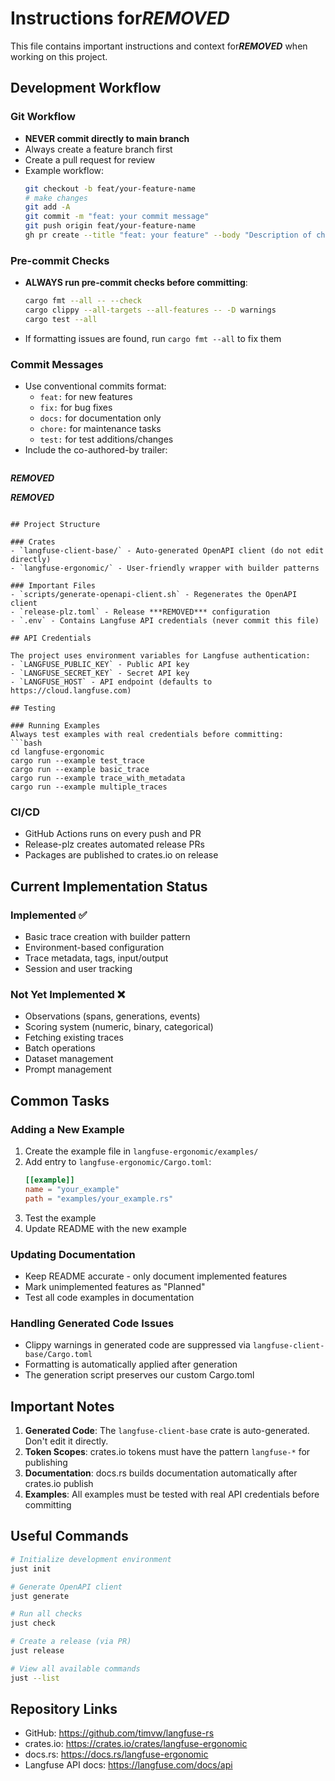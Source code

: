 # Instructions for***REMOVED***

This file contains important instructions and context for***REMOVED*** when working on this project.

## Development Workflow

### Git Workflow
- **NEVER commit directly to main branch**
- Always create a feature branch first
- Create a pull request for review
- Example workflow:
  ```bash
  git checkout -b feat/your-feature-name
  # make changes
  git add -A
  git commit -m "feat: your commit message"
  git push origin feat/your-feature-name
  gh pr create --title "feat: your feature" --body "Description of changes"
  ```

### Pre-commit Checks
- **ALWAYS run pre-commit checks before committing**:
  ```bash
  cargo fmt --all -- --check
  cargo clippy --all-targets --all-features -- -D warnings
  cargo test --all
  ```
- If formatting issues are found, run `cargo fmt --all` to fix them

### Commit Messages
- Use conventional commits format:
  - `feat:` for new features
  - `fix:` for bug fixes
  - `docs:` for documentation only
  - `chore:` for maintenance tasks
  - `test:` for test additions/changes
- Include the co-authored-by trailer:
  ```
 ***REMOVED***
  
 ***REMOVED***
  ```

## Project Structure

### Crates
- `langfuse-client-base/` - Auto-generated OpenAPI client (do not edit directly)
- `langfuse-ergonomic/` - User-friendly wrapper with builder patterns

### Important Files
- `scripts/generate-openapi-client.sh` - Regenerates the OpenAPI client
- `release-plz.toml` - Release ***REMOVED*** configuration
- `.env` - Contains Langfuse API credentials (never commit this file)

## API Credentials

The project uses environment variables for Langfuse authentication:
- `LANGFUSE_PUBLIC_KEY` - Public API key
- `LANGFUSE_SECRET_KEY` - Secret API key  
- `LANGFUSE_HOST` - API endpoint (defaults to https://cloud.langfuse.com)

## Testing

### Running Examples
Always test examples with real credentials before committing:
```bash
cd langfuse-ergonomic
cargo run --example test_trace
cargo run --example basic_trace
cargo run --example trace_with_metadata
cargo run --example multiple_traces
```

### CI/CD
- GitHub Actions runs on every push and PR
- Release-plz creates automated release PRs
- Packages are published to crates.io on release

## Current Implementation Status

### Implemented ✅
- Basic trace creation with builder pattern
- Environment-based configuration
- Trace metadata, tags, input/output
- Session and user tracking

### Not Yet Implemented ❌
- Observations (spans, generations, events)
- Scoring system (numeric, binary, categorical)
- Fetching existing traces
- Batch operations
- Dataset management
- Prompt management

## Common Tasks

### Adding a New Example
1. Create the example file in `langfuse-ergonomic/examples/`
2. Add entry to `langfuse-ergonomic/Cargo.toml`:
   ```toml
   [[example]]
   name = "your_example"
   path = "examples/your_example.rs"
   ```
3. Test the example
4. Update README with the new example

### Updating Documentation
- Keep README accurate - only document implemented features
- Mark unimplemented features as "Planned"
- Test all code examples in documentation

### Handling Generated Code Issues
- Clippy warnings in generated code are suppressed via `langfuse-client-base/Cargo.toml`
- Formatting is automatically applied after generation
- The generation script preserves our custom Cargo.toml

## Important Notes

1. **Generated Code**: The `langfuse-client-base` crate is auto-generated. Don't edit it directly.
2. **Token Scopes**: crates.io tokens must have the pattern `langfuse-*` for publishing
3. **Documentation**: docs.rs builds documentation automatically after crates.io publish
4. **Examples**: All examples must be tested with real API credentials before committing

## Useful Commands

```bash
# Initialize development environment
just init

# Generate OpenAPI client
just generate

# Run all checks
just check

# Create a release (via PR)
just release

# View all available commands
just --list
```

## Repository Links
- GitHub: https://github.com/timvw/langfuse-rs
- crates.io: https://crates.io/crates/langfuse-ergonomic
- docs.rs: https://docs.rs/langfuse-ergonomic
- Langfuse API docs: https://langfuse.com/docs/api